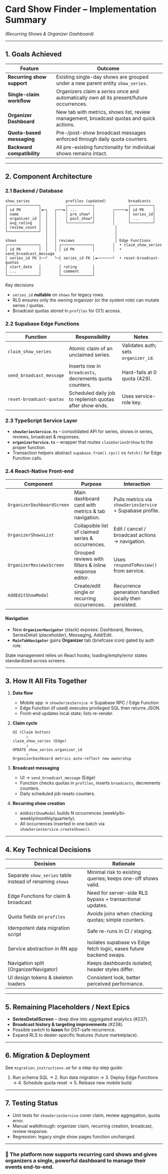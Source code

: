 # Card Show Finder – Implementation Summary  
*(Recurring Shows & Organizer Dashboard)*

---

## 1. Goals Achieved
| Feature | Outcome |
|---------|---------|
| **Recurring show support** | Existing single-day shows are grouped under a new parent entity `show_series`. |
| **Single-claim workflow** | Organizers claim a *series* once and automatically own all its present/future occurrences. |
| **Organizer Dashboard** | New tab with metrics, shows list, review management, broadcast quotas and quick actions. |
| **Quota-based messaging** | Pre-/post-show broadcast messages enforced through daily quota counters. |
| **Backward compatibility** | All pre-existing functionality for individual shows remains intact. |

---

## 2. Component Architecture

### 2.1 Backend / Database
```
show_series                profiles (updated)          broadcasts
┌──────────────┐           ┌───────────┐               ┌──────────┐
│ id PK        │◄─┐   ┌───►│ ...       │        ┌─────►│ id PK    │
│ name         │  │   │    │ pre_show* │        │      │ series_id│
│ organizer_id │  │   │    │ post_show*│        │      │ ...      │
│ avg_rating   │  │   │    └───────────┘        │      └──────────┘
│ review_count │  │   │                          │
└──────────────┘  │   │                          │
                  │   │                          │
shows             │   │ reviews                  │ Edge Functions
┌──────────────┐  │   │ ┌──────────────┐        │  • claim_show_series
│ id PK        │  │   │ │ id PK        │        │  • send_broadcast_message
│ series_id FK ├──┘   └─┤ series_id FK │◄───────┘  • reset-broadcast-quotas
│ start_date   │        │ rating       │
│ ...          │        │ comment      │
└──────────────┘        └──────────────┘
```
Key decisions  
* `series_id` **nullable** on `shows` for legacy rows.  
* RLS ensures only the owning organizer (or the system role) can mutate series / quotas.  
* Broadcast quotas stored in `profiles` for O(1) access.

### 2.2 Supabase Edge Functions
| Function | Responsibility | Notes |
|----------|----------------|-------|
| `claim_show_series` | Atomic claim of an unclaimed series. | Validates auth; sets `organizer_id`. |
| `send_broadcast_message` | Inserts row in `broadcasts`, decrements quota counters. | Hard-fails at 0 quota (429). |
| `reset-broadcast-quotas` | Scheduled daily job to replenish quotas after show ends. | Uses service-role key. |

### 2.3 TypeScript Service Layer
* **`showSeriesService.ts`** – consolidated API for series, shows in series, reviews, broadcast & responses.  
* **`organizerService.ts`** – wrapper that routes `claimSeriesOrShow` to the proper function.  
* Transaction helpers abstract `supabase.from().rpc()` vs `fetch()` for Edge Function calls.

### 2.4 React-Native Front-end
Component | Purpose | Interaction
----------|---------|------------
`OrganizerDashboardScreen` | Main dashboard card with metrics & tab navigation. | Pulls metrics via `showSeriesService` + Supabase profile.  
`OrganizerShowsList` | Collapsible list of claimed series & occurrences. | Edit / cancel / broadcast actions -> navigation.  
`OrganizerReviewsScreen` | Grouped reviews with filters & inline response editor. | Uses `respondToReview()` from service.  
`AddEditShowModal` | Create/edit single or recurring occurrences. | Recurrence generation handled locally then persisted.  

#### Navigation
* New **`OrganizerNavigator`** (stack) exposes: Dashboard, Reviews, SeriesDetail (placeholder), Messaging, Add/Edit.
* **`MainTabNavigator`** gains **Organizer** tab (briefcase icon) gated by auth role.

State management relies on React hooks; loading/empty/error states standardized across screens.

---

## 3. How It All Fits Together

1. **Data flow**  
   * Mobile app → `showSeriesService` → Supabase RPC / Edge Function  
   * Edge Function (if used) executes privileged SQL then returns JSON.  
   * Front-end updates local state; lists re-render.

2. **Claim cycle**  
   ```
   UI (Claim button)
         ↓
   claim_show_series (Edge)
         ↓
   UPDATE show_series.organizer_id
         ↓
   OrganizerDashboard metrics auto-reflect new ownership
   ```

3. **Broadcast messaging**  
   * UI → `send_broadcast_message` (Edge)  
   * Function checks quotas in `profiles`, inserts `broadcasts`, decrements counters.  
   * Daily scheduled job resets counters.

4. **Recurring show creation**  
   * `AddEditShowModal` builds N occurrences (weekly/bi-weekly/monthly/quarterly).  
   * All occurrences inserted in one batch via `showSeriesService.createShows()`.

---

## 4. Key Technical Decisions

Decision | Rationale
---------|-----------
Separate `show_series` table instead of renaming `shows` | Minimal risk to existing queries; keeps one-off shows valid.  
Edge Functions for claim & broadcast | Need for server-side RLS bypass + transactional updates.  
Quota fields on `profiles` | Avoids joins when checking quotas; simple counters.  
Idempotent data migration script | Safe re-runs in CI / staging.  
Service abstraction in RN app | Isolates supabase vs Edge fetch logic, eases future backend swaps.  
Navigation split (OrganizerNavigator) | Keeps dashboards isolated; header styles differ.  
UI design tokens & skeleton loaders | Consistent look, better perceived performance.

---

## 5. Remaining Placeholders / Next Epics
* **SeriesDetailScreen** – deep dive into aggregated analytics (#237).  
* **Broadcast history & targeting improvements** (#238).  
* Possible switch to **luxon** for DST-safe recurrence.  
* Expand RLS to dealer-specific features (future marketplace).

---

## 6. Migration & Deployment
See `migration_instructions.md` for a step-by-step guide:  
1. Run schema SQL → 2. Run data migration → 3. Deploy Edge Functions → 4. Schedule quota reset → 5. Release new mobile build.

---

## 7. Testing Status
- Unit tests for `showSeriesService` cover claim, review aggregation, quota error.  
- Manual walkthrough: organizer claim, recurring creation, broadcast, review response.  
- Regression: legacy single show pages function unchanged.

---

### 🎉 The platform now supports recurring card shows and gives organizers a single, powerful dashboard to manage their events end-to-end.
